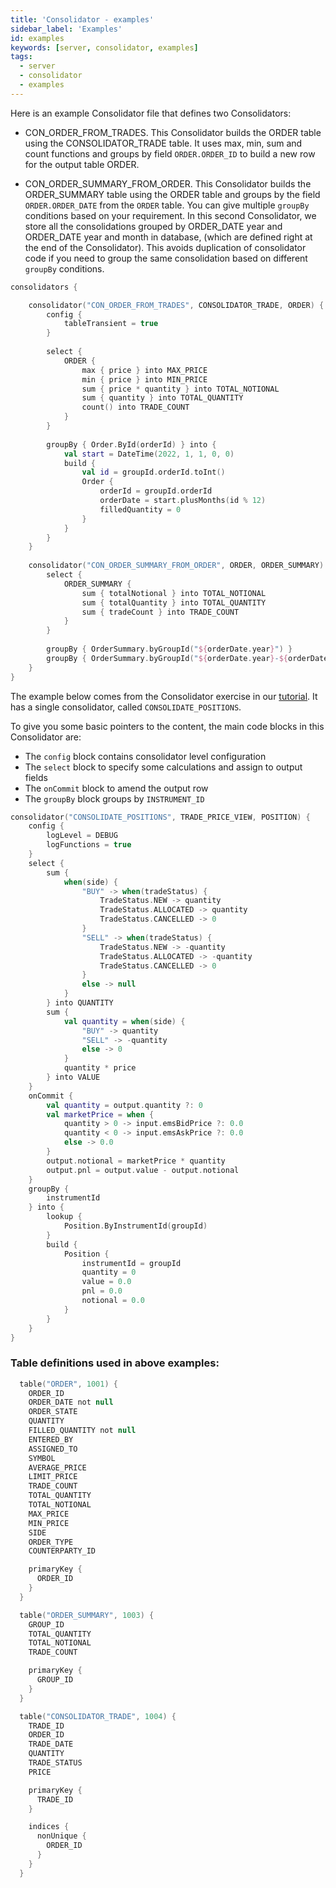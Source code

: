 ```yaml
---
title: 'Consolidator - examples'
sidebar_label: 'Examples'
id: examples
keywords: [server, consolidator, examples]
tags:
  - server
  - consolidator
  - examples
---
```



Here is an example Consolidator file that defines two Consolidators:

* CON_ORDER_FROM_TRADES.
  This Consolidator builds the ORDER table using the CONSOLIDATOR_TRADE table. It uses max, min, sum and count functions and groups by field ```ORDER.ORDER_ID``` to build a new row for the output table ORDER.

* CON_ORDER_SUMMARY_FROM_ORDER.  This Consolidator builds the ORDER_SUMMARY table using the ORDER table and groups by the field ```ORDER.ORDER_DATE``` from the ```ORDER``` table. You can give multiple `groupBy` conditions based on your requirement.
  In this second Consolidator,  we store all the consolidations grouped by ORDER_DATE year and ORDER_DATE year and month in database, (which are defined right at the end of the Consolidator). This avoids duplication of consolidator code if you need to group the same consolidation based on different `groupBy` conditions.

```kotlin
consolidators {

    consolidator("CON_ORDER_FROM_TRADES", CONSOLIDATOR_TRADE, ORDER) {
        config {
            tableTransient = true
        }
    
        select {
            ORDER {
                max { price } into MAX_PRICE
                min { price } into MIN_PRICE
                sum { price * quantity } into TOTAL_NOTIONAL
                sum { quantity } into TOTAL_QUANTITY
                count() into TRADE_COUNT
            }
        }
    
        groupBy { Order.ById(orderId) } into {
            val start = DateTime(2022, 1, 1, 0, 0)
            build {
                val id = groupId.orderId.toInt()
                Order {
                    orderId = groupId.orderId
                    orderDate = start.plusMonths(id % 12)
                    filledQuantity = 0
                }
            }
        }
    }
    
    consolidator("CON_ORDER_SUMMARY_FROM_ORDER", ORDER, ORDER_SUMMARY) {
        select {
            ORDER_SUMMARY {
                sum { totalNotional } into TOTAL_NOTIONAL
                sum { totalQuantity } into TOTAL_QUANTITY
                sum { tradeCount } into TRADE_COUNT
            }
        }
    
        groupBy { OrderSummary.byGroupId("${orderDate.year}") }
        groupBy { OrderSummary.byGroupId("${orderDate.year}-${orderDate.monthOfYear}") }
    }
}
```

The example below comes from the Consolidator exercise in our [tutorial](../../../getting-started/go-to-the-next-level/calculated-data/). It has a single consolidator, called `CONSOLIDATE_POSITIONS`.

To give you some basic pointers to the content, the main code blocks in this Consolidator are:

- The `config` block contains consolidator level configuration
- The `select` block to specify some calculations and assign to output fields
- The `onCommit` block to amend the output row
- The `groupBy` block groups by `INSTRUMENT_ID`

```kotlin
consolidator("CONSOLIDATE_POSITIONS", TRADE_PRICE_VIEW, POSITION) {
    config {
        logLevel = DEBUG
        logFunctions = true
    }
    select {
        sum {
            when(side) {
                "BUY" -> when(tradeStatus) {
                    TradeStatus.NEW -> quantity
                    TradeStatus.ALLOCATED -> quantity
                    TradeStatus.CANCELLED -> 0
                }
                "SELL" -> when(tradeStatus) {
                    TradeStatus.NEW -> -quantity
                    TradeStatus.ALLOCATED -> -quantity
                    TradeStatus.CANCELLED -> 0
                }
                else -> null
            }
        } into QUANTITY
        sum {
            val quantity = when(side) {
                "BUY" -> quantity
                "SELL" -> -quantity
                else -> 0
            }
            quantity * price
        } into VALUE
    }
    onCommit {
        val quantity = output.quantity ?: 0
        val marketPrice = when {
            quantity > 0 -> input.emsBidPrice ?: 0.0
            quantity < 0 -> input.emsAskPrice ?: 0.0
            else -> 0.0
        }
        output.notional = marketPrice * quantity
        output.pnl = output.value - output.notional
    }
    groupBy {
        instrumentId
    } into {
        lookup {
            Position.ByInstrumentId(groupId)
        }
        build {
            Position {
                instrumentId = groupId
                quantity = 0
                value = 0.0
                pnl = 0.0
                notional = 0.0
            }
        }
    }
}
```

### Table definitions used in above examples:

```kotlin
  table("ORDER", 1001) {
    ORDER_ID
    ORDER_DATE not null
    ORDER_STATE
    QUANTITY
    FILLED_QUANTITY not null
    ENTERED_BY
    ASSIGNED_TO
    SYMBOL
    AVERAGE_PRICE
    LIMIT_PRICE
    TRADE_COUNT
    TOTAL_QUANTITY
    TOTAL_NOTIONAL
    MAX_PRICE
    MIN_PRICE
    SIDE
    ORDER_TYPE
    COUNTERPARTY_ID

    primaryKey {
      ORDER_ID
    }
  }

  table("ORDER_SUMMARY", 1003) {
    GROUP_ID
    TOTAL_QUANTITY
    TOTAL_NOTIONAL
    TRADE_COUNT

    primaryKey {
      GROUP_ID
    }
  }

  table("CONSOLIDATOR_TRADE", 1004) {
    TRADE_ID
    ORDER_ID
    TRADE_DATE
    QUANTITY
    TRADE_STATUS
    PRICE

    primaryKey {
      TRADE_ID
    }

    indices {
      nonUnique {
        ORDER_ID
      }
    }
  }
```
